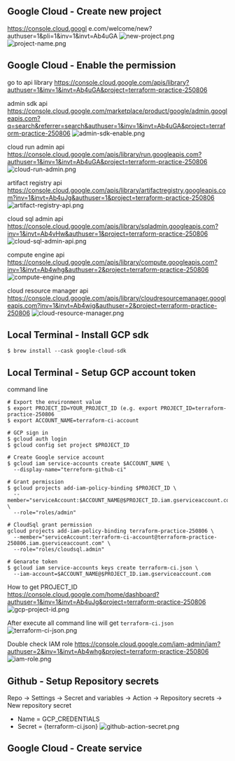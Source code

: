 ## Google Cloud - Create new project
https://console.cloud.googl
e.com/welcome/new?authuser=1&pli=1&inv=1&invt=Ab4uGA
![new-project.png](readme/new-project.png)
![project-name.png](readme/project-name.png)


## Google Cloud - Enable the permission 
go to api library 
https://console.cloud.google.com/apis/library?authuser=1&inv=1&invt=Ab4uGA&project=terraform-practice-250806

admin sdk api
https://console.cloud.google.com/marketplace/product/google/admin.googleapis.com?q=search&referrer=search&authuser=1&inv=1&invt=Ab4uGA&project=terraform-practice-250806
![admin-sdk-enable.png](readme/admin-sdk-enable.png)

cloud run admin api
https://console.cloud.google.com/apis/library/run.googleapis.com?authuser=1&inv=1&invt=Ab4uGA&project=terraform-practice-250806
![cloud-run-admin.png](readme/cloud-run-admin.png)

artifact registry api
https://console.cloud.google.com/apis/library/artifactregistry.googleapis.com?inv=1&invt=Ab4uJg&authuser=1&project=terraform-practice-250806
![artifact-registry-api.png](readme/artifact-registry-api.png)

cloud sql admin api
https://console.cloud.google.com/apis/library/sqladmin.googleapis.com?inv=1&invt=Ab4vHw&authuser=1&project=terraform-practice-250806
![cloud-sql-admin-api.png](readme/cloud-sql-admin-api.png)

compute engine api
https://console.cloud.google.com/apis/library/compute.googleapis.com?inv=1&invt=Ab4whg&authuser=2&project=terraform-practice-250806
![compute-engine.png](readme/compute-engine.png)

cloud resource manager api
https://console.cloud.google.com/apis/library/cloudresourcemanager.googleapis.com?inv=1&invt=Ab4wig&authuser=2&project=terraform-practice-250806
![cloud-resource-manager.png](readme/cloud-resource-manager.png)




## Local Terminal - Install GCP sdk
``` commandline
$ brew install --cask google-cloud-sdk
```

## Local Terminal - Setup GCP account token
command line
``` commandline
# Export the environment value
$ export PROJECT_ID=YOUR_PROJECT_ID (e.g. export PROJECT_ID=terraform-practice-250806
$ export ACCOUNT_NAME=terraform-ci-account

# GCP sign in
$ gcloud auth login
$ gcloud config set project $PROJECT_ID

# Create Google service account
$ gcloud iam service-accounts create $ACCOUNT_NAME \
  --display-name="terreform-github-ci"

# Grant permission
$ gcloud projects add-iam-policy-binding $PROJECT_ID \
  --member="serviceAccount:$ACCOUNT_NAME@$PROJECT_ID.iam.gserviceaccount.com" \
  --role="roles/admin"

# CloudSql grant permission
gcloud projects add-iam-policy-binding terraform-practice-250806 \
  --member="serviceAccount:terraform-ci-account@terraform-practice-250806.iam.gserviceaccount.com" \
  --role="roles/cloudsql.admin"
 
# Genarate token
$ gcloud iam service-accounts keys create terraform-ci.json \
  --iam-account=$ACCOUNT_NAME@$PROJECT_ID.iam.gserviceaccount.com
```
How to get PROJECT_ID
https://console.cloud.google.com/home/dashboard?authuser=1&inv=1&invt=Ab4uJg&project=terraform-practice-250806
![gcp-project-id.png](readme/gcp-project-id.png)

After execute all command line will get `terraform-ci.json`
![terraform-ci-json.png](readme/terraform-ci-json.png)

Double check IAM role
https://console.cloud.google.com/iam-admin/iam?authuser=2&inv=1&invt=Ab4whg&project=terraform-practice-250806
![iam-role.png](readme/iam-role.png)

## Github - Setup Repository secrets
Repo → Settings → Secret and variables → Action → Repository secrets → New repository secret
- Name = GCP_CREDENTIALS
- Secret = {terraform-ci.json}
![github-action-secret.png](readme/github-action-secret.png)

## Google Cloud - Create service

